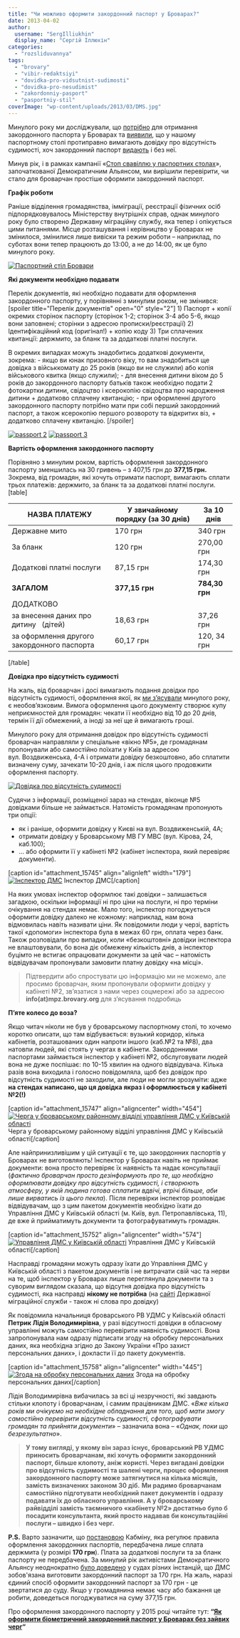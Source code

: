 ```yaml
---
title: "Чи можливо оформити закордонний паспорт у Броварах?"
date: 2013-04-02
author: 
  username: "SergIlliukhin"
  display_name: "Сергій Іллюхін"
categories: 
  - "rozsliduvannya"
tags: 
  - "brovary"
  - "vibir-redaktsiyi"
  - "dovidka-pro-vidsutnist-sudimosti"
  - "dovidka-pro-nesudimist"
  - "zakordonniy-pasport"
  - "pasportniy-stil"
coverImage: "wp-content/uploads/2013/03/DMS.jpg"
---
```


Минулого року ми досліджували, що [потрібно](https://mpz.brovary.org/zakordonny-pasport-brovary-instrukciya/) для отримання закордонного паспорта у Броварах та [виявили](https://mpz.brovary.org/dovidka-pro-vidsutnist-sudimosti-mif-chi-realnist/), що у нашому паспортному столі протиправно вимагають довідку про відсутність судимості, хоч закордонний паспорт [видають](https://mpz.brovary.org/byurokratichni-pereponi-podolano-zakordonniy-pasport-otrimano/) і без неї.

Минув рік, і в рамках кампанії «[Стоп свавіллю у паспортних столах](https://www.facebook.com/STOPsvavilly)», започаткованої Демократичним Альянсом, ми вирішили перевірити, чи стало для броварчан простіше оформити закордонний паспорт.

**Графік роботи**

Раніше відділення громадянства, імміграції, реєстрації фізичних осіб підпорядковувалось Міністерству внутрішніх справ, однак минулого року було створено Державну міграційну службу, яка тепер і опікується цими питаннями. Місце розташування і керівництво у Броварах не змінилося, змінилися лише вивіски та режим роботи – наприклад, по суботах вони тепер працюють до 13:00, а не до 14:00, як це було минулого року.

[![Паспортний стіл Бровари](https://mpz.brovary.org/wp-content/uploads/2013/03/paspStil.jpg)](https://mpz.brovary.org/wp-content/uploads/2013/03/paspStil.jpg)

**Які документи необхідно подавати**

Перелік документів, які необхідно подавати для оформлення закордонного паспорту, у порівнянні з минулим роком, не змінився: \[spoiler title="Перелік документів" open="0" style="2"\] 1) Паспорт + копії окремих сторінок паспорту (сторінок 1-2; сторінок 3-4 або 5-6, якщо вони заповнені; сторінки з адресою прописки/реєстрації) 2) Ідентифікаційний код (оригінал!) + копію коду 3) Три сплачених квитанції: держмито, за бланк та за додаткові платні послуги.

В окремих випадках можуть знадобитись додаткові документи, зокрема: - якщо ви юнак призовного віку, то вам знадобиться ще довідка з військкомату до 25 років (якщо ви не служили) або копія військового квитка (якщо служили); - для внесення дитини віком до 5 років до закордонного паспорту батьків також необхідно подати 2 фотокартки дитини, свідоцтво і ксерокопію свідоцтва про народження дитини + додатково сплачену квитанцію; - при оформленні другого закордонного паспорту потрібно мати при собі перший закордонний паспорт, а також ксерокопію першого розвороту та відкритих віз, + додатково сплачену квитанцію. \[/spoiler\]

[![passport 2](https://mpz.brovary.org/wp-content/uploads/2013/03/paspStil2.jpg)](https://mpz.brovary.org/wp-content/uploads/2013/03/paspStil2.jpg) [![passport 3](https://mpz.brovary.org/wp-content/uploads/2013/03/paspStil3.jpg)](https://mpz.brovary.org/wp-content/uploads/2013/03/paspStil3.jpg)

**Вартість оформлення закордонного паспорту**

Порівняно з минулим роком, вартість оформлення закордонного паспорту зменшилась на 30 гривень – з 407,15 грн до **377,15 грн.** Зокрема, від громадян, які хочуть отримати паспорт, вимагають сплати трьох платежів: держмито, за бланк та за додаткові платні послуги. \[table\]

| **НАЗВА ПЛАТЕЖУ** |   **У звичайному порядку (за 30 днів)**   |   **За 10 днів**   |
| --- | --- | --- |
| Державне мито |   170 грн   |   340 грн   |
| За бланк |   120 грн   |   270,00 грн   |
| Додаткові платні послуги |   87,15 грн   |   174,30 грн   |
| **ЗАГАЛОМ** |   **377,15 грн**   |   **784,30 грн**   |
| ДОДАТКОВО |  |  |
| за внесення даних про дитину   (дітей) |   18,63 грн   |   37,26 грн   |
| за оформлення другого   закордонного паспорта |   60,17 грн   |   120, 34 грн   |

\[/table\]

**Довідка про відсутність судимості**

На жаль, від броварчан і досі вимагають подання довідки про відсутність судимості, оформлення якої, як [ми з’ясували](https://mpz.brovary.org/dovidka-pro-vidsutnist-sudimosti-mif-chi-realnist/) минулого року, є необов’язковим. Вимога оформлення цього документу створює купу неприємностей для громадян: чекати її необхідно від 10 до 20 днів, термін її дії обмежений, а іноді за неї ще й вимагають гроші.

Минулого року для отримання довідок про відсутність судимості броварчан направляли у спеціальне «вікно №5», де громадянам пропонували або самостійно поїхати у Київ за адресою вул. Воздвиженська, 4-А і отримати довідку безкоштовно, або сплатити визначену суму, зачекати 10-20 днів, і аж після цього продовжити оформлення паспорту.

[![Довідка про відсутність судимості](https://mpz.brovary.org/wp-content/uploads/2013/03/paspDovidka.jpg)](https://mpz.brovary.org/wp-content/uploads/2013/03/paspDovidka.jpg)

Судячи з інформації, розміщеної зараз на стендах, віконце №5 довідками більше не займається. Натомість громадянам пропонують три опції:

- як і раніше, оформити довідку у Києві на вул. Воздвиженській, 4А;
- отримати довідку у Броварському МВ ГУ МВС (вул. Кірова, 24, каб.100);
- … або оформити її у кабінеті №2 (кабінет інспектора, який перевіряє документи).

\[caption id="attachment\_15745" align="alignleft" width="179"\][![Інспектор ДМС](https://mpz.brovary.org/wp-content/uploads/2013/03/insp.jpg "Інспектор ДМС")](https://mpz.brovary.org/wp-content/uploads/2013/03/insp.jpg) Інспектор ДМС\[/caption\]

На яких умовах інспектор оформлює такі довідки – залишається загадкою, оскільки інформації ні про ціни на послуги, ні про терміни очікування на стендах немає. Мало того, інспектор погоджується оформити довідку далеко не кожному: наприклад, нам вона відмовилась навіть називати ціни. Як повідомили люди у черзі, вартість такої «допомоги» інспектора була в межах 60 грн, оплата через банк. Також розповідали про випадки, коли «безкоштовні» довідки інспектора не влаштовували, бо вона діє обмежену кількість днів, а інспектор буцімто не встигає опрацювати документи за цей час – натомість відвідувачам пропонували замовити платну довідку «на місці».

> Підтвердити або спростувати цю інформацію ми не можемо, але просимо броварчан, яким пропонували оформити довідку у кабінеті №2, зв’язатися з нами через соцмережі або за адресою **info(at)mpz.brovary.org** для з’ясування подробиць

**П’яте колесо до воза?**

Якщо читач ніколи не був у броварському паспортному столі, то хочемо коротко описати, що там відбувається: вузький коридор, кілька кабінетів, розташованих один напроти іншого (каб.№2 та №8), два натовпи людей, які стоять у чергах в кабінети. Закордонними паспортами займається інспектор у кабінеті №2, обслуговувати людей вона не дуже поспішає: по 10-15 хвилин на одного відвідувача. Кілька разів вона виходила і голосно повідомляла, щоб без довідок про відсутність судимості не заходили, але люди не могли зрозуміти: адже **на стендах написано, що ця довідка якраз і оформлюється у кабінеті №2(!)**

\[caption id="attachment\_15747" align="aligncenter" width="454"\][![Черга у броварському районному відділі управління ДМС у Київській області](https://mpz.brovary.org/wp-content/uploads/2013/03/paspStilCherga.jpg "Черга у броварському районному відділі управління ДМС у Київській області")](https://mpz.brovary.org/wp-content/uploads/2013/03/paspStilCherga.jpg) Черга у броварському районному відділі управління ДМС у Київській області\[/caption\]

Але найпринизливішим у цій ситуації є те, що закордонних паспортів у Броварах не виготовляють! Інспектор у Броварах навіть не приймає документи: вона просто перевіряє їх наявність та надає консультації (_фактично броварчан просто дезінформують про те, що необхідно оформлювати довідку про відсутність судимості, і створюють атмосферу, у якій людина готова сплатити вдвічі, втрічі більше, аби лише вирватись із цього пекла_). Після перевірки інспектор розповідає відвідувачам, що з цим пакетом документів необхідно їхати до Управління ДМС у Київській області (м. Київ, вул. Петропавлівська, 11), де вже й прийматимуть документи та фотографуватимуть громадян.

\[caption id="attachment\_15752" align="aligncenter" width="574"\][![Управління ДМС у Київській області](https://mpz.brovary.org/wp-content/uploads/2013/03/DMS.png)](https://mpz.brovary.org/wp-content/uploads/2013/03/DMS.png) Управління ДМС у Київській області\[/caption\]

Насправді громадяни можуть одразу їхати до Управління ДМС у Київській області з пакетом документів і не витрачати свій час та нерви на те, щоб інспектор у Броварах лише переглянула документи та з суворим виглядом сказала, що відсутня довідка про відсутність судимості, яка насправді **нікому не потрібна** (на [сайті](http://dmsu.gov.ua/posluhy/dokumenti-dlya-vijizdu-za-kordon/710-vydacha-pasporta-hromadianyna-ukrainy-dlia-vyizdu-za-kordon) Державної міграційної служби - також ні слова про довідку)

Як повідомила начальниця броварського РВ УДМС у Київській області **Петрик Лідія Володимирівна**, у разі відсутності довідки в обласному управлінні можуть самостійно перевірити наявність судимості. Вона запропонувала нам одразу підписати згоду на обробку персональних даних, яка необхідна згідно до Закону України «Про захист персональних даних», і докласти її до пакету документів.

\[caption id="attachment\_15758" align="aligncenter" width="445"\][![Згода на обробку персональних даних](https://mpz.brovary.org/wp-content/uploads/2013/03/zgoda.jpg "Згода на обробку персональних даних")](https://mpz.brovary.org/wp-content/uploads/2013/03/zgoda.jpg) Згода на обробку персональних даних\[/caption\]

Лідія Володимирівна вибачилась за всі ці незручності, які завдають стільки клопоту і броварчанам, і самим працівникам ДМС. «_Вже кілька років ми очікуємо на необхідне обладнання для того, щоб мати змогу самостійно перевірити відсутність судимості, сфотографувати громадян та прийняти документи_» – зазначила вона – «_Однак, поки що безрезультатно_».

> **У тому вигляді, у якому він зараз існує, броварський РВ УДМС приносить броварчанам, які хочуть оформити закордонний паспорт, більше клопоту, аніж користі. Через вигадані довідки про відсутність судимості та шалені черги, процес оформлення закордонного паспорту може затягнутися на кілька місяців, замість визначених законом 30 діб.** **Ми радимо броварчанам самостійно підготувати необхідний пакет документів і одразу подавати їх до обласного управління. А у броварському райвідділі замість таємничого «кабінету №2» достатньо було б посадити консультанта, який просто надавав би консультаційні послуги – швидко і без черг.**

**P.S.** Варто зазначити, що [постановою](http://zakon4.rada.gov.ua/laws/show/231-95-%D0%BF) Кабміну, яка регулює правила оформлення закордонних паспортів, передбачена лише сплата держмита (у розмірі **170 грн**). Плата за додаткові послуги та за бланк паспорту не передбачена. За минулий рік активістами Демократичного Альянсу неоднократно [було доведено](http://dem-alliance.org/news/sud-zakord-pasport-170.html) у судах різних інстанцій, що ДМС зобов'язана виготовити закордонний паспорт за 170 грн. На жаль, наразі єдиний спосіб оформити закордонний паспорт за 170 грн - це звертатися до суду. Якщо у громадянина немає часу або бажання це робити, доведеться погоджуватися на суму 377,15 грн.

Про оформлення закордонного паспорту у 2015 році читайте тут: **“[Як оформити біометричний закордонний паспорт у Броварах без зайвих черг](https://mpz.brovary.org/yak-oformyty-biometrychnyj-zakordonnyj-pasport-u-brovarah-bez-zajvyh-cherg/)“**
